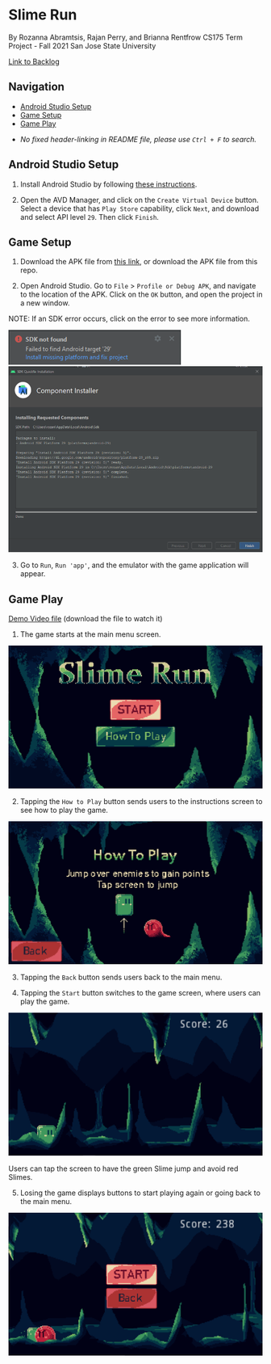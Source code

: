 # Slime Run

By Rozanna Abramtsis, Rajan Perry, and Brianna Rentfrow
CS175 Term Project - Fall 2021
San Jose State University

[Link to Backlog](Team-6-Endless-Runner-App-backlog.xlsx)

## Navigation
 - [Android Studio Setup](##android-studio-setup)
 - [Game Setup](##game-setup)
 - [Game Play](##game-play)
 <!-- - [x] test        - THIS ADDS A CHECK-MARKED CHECK BOX -->
 - *No fixed header-linking in README file, please use `Ctrl + F` to search.*

## Android Studio Setup

1. Install Android Studio by following [these instructions](https://developer.android.com/studio/install).

2. Open the AVD Manager, and click on the `Create Virtual Device` button. Select a device that has `Play Store` capability, click `Next`, and download and select API level `29`. Then click `Finish`.

## Game Setup

1. Download the APK file from [this link](https://third-from-the-left.itch.io/slime-runner), or download the APK file from this repo.

2. Open Android Studio. Go to `File` > `Profile or Debug APK`, and navigate to the location of the APK. Click on the `OK` button, and open the project in a new window.

NOTE: If an SDK error occurs, click on the error to see more information.

![SDK-not-found-error.png](images/SDK-not-found-error.png)
![SDK-not-found-error-fix.png](images/SDK-not-found-error-fix.png)

3. Go to `Run`, `Run 'app'`, and the emulator with the game application will appear.

## Game Play

[Demo Video file](demo-video.mp4) (download the file to watch it)

1. The game starts at the main menu screen.

![main-menu.png](images/main-menu.png)

2. Tapping the `How to Play` button sends users to the instructions screen to see how to play the game.

![instructions-menu.png](images/instructions-menu.png)

3. Tapping the `Back` button sends users back to the main menu.

4. Tapping the `Start` button switches to the game screen, where users can play the game.

![start-game.png](images/start-game.png)

Users can tap the screen to have the green Slime jump and avoid red Slimes.

5. Losing the game displays buttons to start playing again or going back to the main menu.

![lose-screen.png](images/lose-screen.png)
